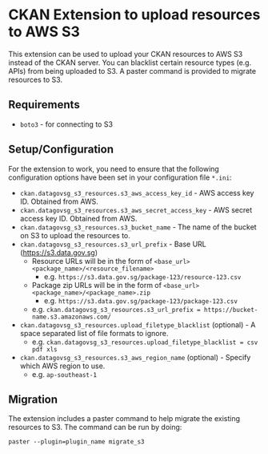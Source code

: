 # CKAN Extension to upload resources to AWS S3

This extension can be used to upload your CKAN resources to AWS S3 instead of the CKAN server. You can blacklist certain resource types (e.g. APIs) from being uploaded to S3. A paster command is provided to migrate resources to S3.

## Requirements

* `boto3` - for connecting to S3

## Setup/Configuration

For the extension to work, you need to ensure that the following configuration options have been set in your configuration file `*.ini`:

* `ckan.datagovsg_s3_resources.s3_aws_access_key_id` - AWS access key ID. Obtained from AWS.
* `ckan.datagovsg_s3_resources.s3_aws_secret_access_key` - AWS secret access key ID. Obtained from AWS.
* `ckan.datagovsg_s3_resources.s3_bucket_name` - The name of the bucket on S3 to upload the resources to.
* `ckan.datagovsg_s3_resources.s3_url_prefix` - Base URL (https://s3.data.gov.sg)
    * Resource URLs will be in the form of `<base_url><package_name>/<resource_filename>`
    	* e.g. `https://s3.data.gov.sg/package-123/resource-123.csv`
    * Package zip URLs will be in the form of `<base_url><package_name>/<package_name>.zip`
    	* e.g. `https://s3.data.gov.sg/package-123/package-123.csv`
    * e.g. `ckan.datagovsg_s3_resources.s3_url_prefix = https://bucket-name.s3.amazonaws.com/`
* `ckan.datagovsg_s3_resources.upload_filetype_blacklist` (optional) - A space separated list of file formats to ignore.
    * e.g. `ckan.datagovsg_s3_resources.upload_filetype_blacklist = csv pdf xls`
* `ckan.datagovsg_s3_resources.s3_aws_region_name` (optional) - Specify which AWS region to use.
	* e.g. `ap-southeast-1`

## Migration

The extension includes a paster command to help migrate the existing resources to S3. The command can be run by doing:

`paster --plugin=plugin_name migrate_s3`
